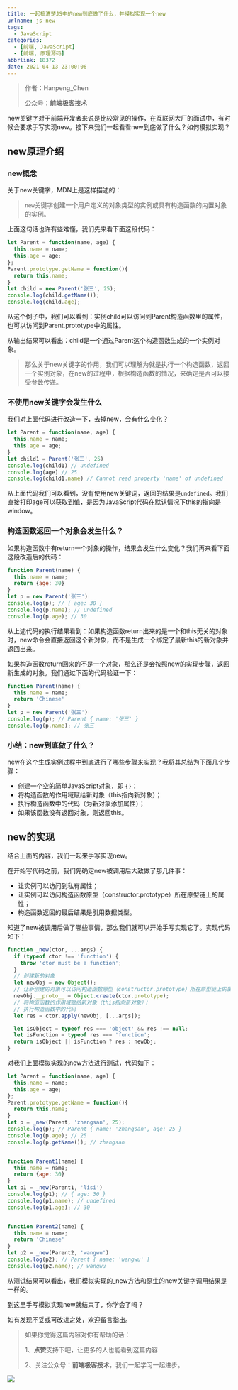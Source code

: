 ```yaml
---
title: 一起搞清楚JS中的new到底做了什么，并模拟实现一个new
urlname: js-new
tags:
  - JavaScript
categories:
  - [前端, JavaScript]
  - [前端, 原理源码]
abbrlink: 18372
date: 2021-04-13 23:00:06
---
```


> 作者：Hanpeng_Chen
>
> 公众号：**前端极客技术**

new关键字对于前端开发者来说是比较常见的操作，在互联网大厂的面试中，有时候会要求手写实现new。接下来我们一起看看new到底做了什么？如何模拟实现？

## new原理介绍

### new概念
关于new关键字，MDN上是这样描述的：

> `new`关键字创建一个用户定义的对象类型的实例或具有构造函数的内置对象的实例。

上面这句话也许有些难懂，我们先来看下面这段代码：

```js
let Parent = function(name, age) {
  this.name = name;
  this.age = age;
};
Parent.prototype.getName = function(){
  return this.name;
}
let child = new Parent('张三', 25);
console.log(child.getName());
console.log(child.age);
```

从这个例子中，我们可以看到：实例child可以访问到Parent构造函数里的属性，也可以访问到Parent.prototype中的属性。

从输出结果可以看出：child是一个通过Parent这个构造函数生成的一个实例对象。

> 那么关于new关键字的作用，我们可以理解为就是执行一个构造函数，返回一个实例对象，在new的过程中，根据构造函数的情况，来确定是否可以接受参数传递。


### 不使用new关键字会发生什么
我们对上面代码进行改造一下，去掉new，会有什么变化？

```js
let Parent = function(name, age) {
  this.name = name;
  this.age = age;
}
let child1 = Parent('张三', 25)
console.log(child1) // undefined
console.log(age) // 25
console.log(child1.name) // Cannot read property 'name' of undefined
```

从上面代码我们可以看到，没有使用new关键词，返回的结果是`undefined`。我们直接打印age可以获取到值，是因为JavaScript代码在默认情况下this的指向是window。


### 构造函数返回一个对象会发生什么？
如果构造函数中有return一个对象的操作，结果会发生什么变化？我们再来看下面这段改造后的代码：

```js
function Parent(name) {
  this.name = name;
  return {age: 30}
}
let p = new Parent('张三')
console.log(p); // { age: 30 }
console.log(p.name); // undefined
console.log(p.age); // 30
```

从上述代码的执行结果看到：如果构造函数return出来的是一个和this无关的对象时，new命令会直接返回这个新对象，而不是生成一个绑定了最新this的新对象并返回出来。

如果构造函数return回来的不是一个对象，那么还是会按照new的实现步骤，返回新生成的对象。我们通过下面的代码验证一下：
```js
function Parent(name) {
  this.name = name;
  return 'Chinese'
}
let p = new Parent('张三')
console.log(p); // Parent { name: '张三' }
console.log(p.name); // 张三
```

### 小结：new到底做了什么？
new在这个生成实例过程中到底进行了哪些步骤来实现？我将其总结为下面几个步骤：

- 创建一个空的简单JavaScript对象，即 `{}`；
- 将构造函数的作用域赋给新对象（this指向新对象）；
- 执行构造函数中的代码（为新对象添加属性）；
- 如果该函数没有返回对象，则返回this。



## new的实现
结合上面的内容，我们一起来手写实现new。

在开始写代码之前，我们先确定new被调用后大致做了那几件事：

- 让实例可以访问到私有属性；
- 让实例可以访问构造函数原型（constructor.prototype）所在原型链上的属性；
- 构造函数返回的最后结果是引用数据类型。

知道了new被调用后做了哪些事情，那么我们就可以开始手写实现它了。实现代码如下：

```js
function _new(ctor, ...args) {
  if (typeof ctor !== 'function') {
    throw 'ctor must be a function';
  }
  // 创建新的对象
  let newObj = new Object();
  // 让新创建的对象可以访问构造函数原型（constructor.prototype）所在原型链上的属性；
  newObj.__proto__ = Object.create(ctor.prototype);
  // 将构造函数的作用域赋给新对象（this指向新对象）；
  // 执行构造函数中的代码
  let res = ctor.apply(newObj, [...args]);

  let isObject = typeof res === 'object' && res !== null;
  let isFunction = typeof res === 'function';
  return isObject || isFunction ? res : newObj;
}
```

对我们上面模拟实现的new方法进行测试，代码如下：
```js
let Parent = function(name, age) {
  this.name = name;
  this.age = age;
};
Parent.prototype.getName = function(){
  return this.name;
}
let p = _new(Parent, 'zhangsan', 25);
console.log(p); // Parent { name: 'zhangsan', age: 25 }
console.log(p.age); // 25 
console.log(p.getName()); // zhangsan


function Parent1(name) {
  this.name = name;
  return {age: 30}
}
let p1 = _new(Parent1, 'lisi')
console.log(p1); // { age: 30 }
console.log(p1.name); // undefined
console.log(p1.age); // 30


function Parent2(name) {
  this.name = name;
  return 'Chinese'
}
let p2 = _new(Parent2, 'wangwu')
console.log(p2); // Parent { name: 'wangwu' }
console.log(p2.name); // wangwu
```

从测试结果可以看出，我们模拟实现的_new方法和原生的new关键字调用结果是一样的。

到这里手写模拟实现new就结束了，你学会了吗？

如有发现不妥或可改进之处，欢迎留言指出。


> 如果你觉得这篇内容对你有帮助的话：
>
> 1、**点赞**支持下吧，让更多的人也能看到这篇内容
>
> 2、关注公众号：**前端极客技术**，我们一起学习一起进步。


![](https://gitee.com/HanpengChen/blog-images/raw/master/%E5%89%8D%E7%AB%AF%E6%9E%81%E5%AE%A2%E6%8A%80%E6%9C%AF%E4%BA%8C%E7%BB%B4%E7%A0%81.png)